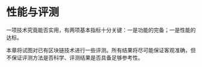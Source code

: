 # 性能与评测
一项技术究竟能否实用，有两项基本指标十分关键：一是功能的完备；一是性能的达标。

本章将试图对已有区块链技术进行一些评测。所有结果将尽可能保证客观准确，但不保证评测方法是否科学、评测结果是否具备足够参考性。